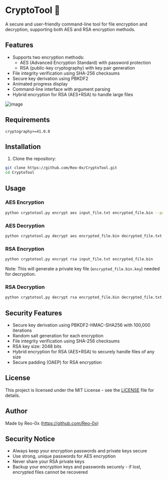 # CryptoTool 🔐

A secure and user-friendly command-line tool for file encryption and decryption, supporting both AES and RSA encryption methods.

## Features

- Supports two encryption methods:
  - AES (Advanced Encryption Standard) with password protection
  - RSA (public-key cryptography) with key pair generation
- File integrity verification using SHA-256 checksums
- Secure key derivation using PBKDF2
- Animated progress display
- Command-line interface with argument parsing
- Hybrid encryption for RSA (AES+RSA) to handle large files

![image](https://github.com/user-attachments/assets/c9e8f499-646c-4c7e-b4d9-03dd39369d12)

## Requirements

```
cryptography>=41.0.0
```

## Installation

1. Clone the repository:
```bash
git clone https://github.com/Reo-0x/CryptoTool.git
cd CryptoTool
```

## Usage

### AES Encryption
```bash
python cryptotool.py encrypt aes input_file.txt encrypted_file.bin --password your_password
```

### AES Decryption
```bash
python cryptotool.py decrypt aes encrypted_file.bin decrypted_file.txt --password your_password
```

### RSA Encryption
```bash
python cryptotool.py encrypt rsa input_file.txt encrypted_file.bin
```
Note: This will generate a private key file (`encrypted_file.bin.key`) needed for decryption.

### RSA Decryption
```bash
python cryptotool.py decrypt rsa encrypted_file.bin decrypted_file.txt --key-file encrypted_file.bin.key
```

## Security Features

- Secure key derivation using PBKDF2-HMAC-SHA256 with 100,000 iterations
- Random salt generation for each encryption
- File integrity verification using SHA-256 checksums
- RSA key size: 2048 bits
- Hybrid encryption for RSA (AES+RSA) to securely handle files of any size
- Secure padding (OAEP) for RSA encryption

## License

This project is licensed under the MIT License - see the [LICENSE](LICENSE) file for details.

## Author

Made by Reo-0x (https://github.com/Reo-0x)


## Security Notice

- Always keep your encryption passwords and private keys secure
- Use strong, unique passwords for AES encryption
- Never share your RSA private keys
- Backup your encryption keys and passwords securely - if lost, encrypted files cannot be recovered
